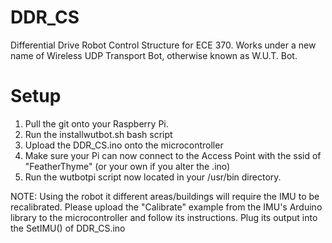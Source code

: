 # DDR_CS
Differential Drive Robot Control Structure for ECE 370.
Works under a new name of Wireless UDP Transport Bot, otherwise known as W.U.T. Bot.

# Setup
1. Pull the git onto your Raspberry Pi.
2. Run the installwutbot.sh bash script
3. Upload the DDR_CS.ino onto the microcontroller
4. Make sure your Pi can now connect to the Access Point with the ssid of "FeatherThyme" (or your own if you alter the .ino)
5. Run the wutbotpi script now located in your /usr/bin directory.

NOTE: Using the robot it different areas/buildings will require the IMU to be recalibrated. Please upload the "Calibrate" example
from the IMU's Arduino library to the microcontroller and follow its instructions.  Plug its output into the SetIMU() of DDR_CS.ino
